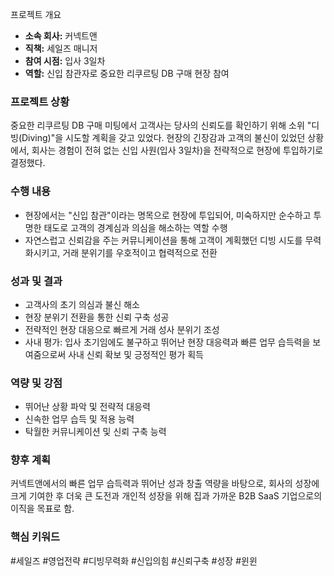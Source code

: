 
프로젝트 개요

- **소속 회사:** 커넥트앤
- **직책:** 세일즈 매니저
- **참여 시점:** 입사 3일차
- **역할:** 신입 참관자로 중요한 리쿠르팅 DB 구매 현장 참여

### 프로젝트 상황


중요한 리쿠르팅 DB 구매 미팅에서 고객사는 당사의 신뢰도를 확인하기 위해 소위 "디빙(Diving)"을 시도할 계획을 갖고 있었다. 현장의 긴장감과 고객의 불신이 있었던 상황에서, 회사는 경험이 전혀 없는 신입 사원(입사 3일차)을 전략적으로 현장에 투입하기로 결정했다.


### 수행 내용

- 현장에서는 "신입 참관"이라는 명목으로 현장에 투입되어, 미숙하지만 순수하고 투명한 태도로 고객의 경계심과 의심을 해소하는 역할 수행
- 자연스럽고 신뢰감을 주는 커뮤니케이션을 통해 고객이 계획했던 디빙 시도를 무력화시키고, 거래 분위기를 우호적이고 협력적으로 전환

### 성과 및 결과

- 고객사의 초기 의심과 불신 해소
- 현장 분위기 전환을 통한 신뢰 구축 성공
- 전략적인 현장 대응으로 빠르게 거래 성사 분위기 조성
- 사내 평가: 입사 초기임에도 불구하고 뛰어난 현장 대응력과 빠른 업무 습득력을 보여줌으로써 사내 신뢰 확보 및 긍정적인 평가 획득

### 역량 및 강점

- 뛰어난 상황 파악 및 전략적 대응력
- 신속한 업무 습득 및 적용 능력
- 탁월한 커뮤니케이션 및 신뢰 구축 능력

### 향후 계획


커넥트앤에서의 빠른 업무 습득력과 뛰어난 성과 창출 역량을 바탕으로, 회사의 성장에 크게 기여한 후 더욱 큰 도전과 개인적 성장을 위해 집과 가까운 B2B SaaS 기업으로의 이직을 목표로 함.


### 핵심 키워드


#세일즈 #영업전략 #디빙무력화 #신입의힘 #신뢰구축 #성장 #윈윈

